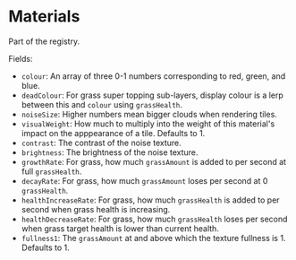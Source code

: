 # Materials

Part of the registry.

Fields:
- `colour`: An array of three 0-1 numbers corresponding to red, green, and blue.
- `deadColour`: For grass super topping sub-layers, display colour is a lerp between this and `colour` using `grassHealth`.
- `noiseSize`: Higher numbers mean bigger clouds when rendering tiles.
- `visualWeight`: How much to multiply into the weight of this material's impact on the apppearance of a tile. Defaults to 1.
- `contrast`: The contrast of the noise texture.
- `brightness`: The brightness of the noise texture.
- `growthRate`: For grass, how much `grassAmount` is added to per second at full `grassHealth`.
- `decayRate`: For grass, how much `grassAmount` loses per second at 0 `grassHealth`.
- `healthIncreaseRate`: For grass, how much `grassHealth` is added to per second when grass health is increasing.
- `healthDecreaseRate`: For grass, how much `grassHealth` loses per second when grass target health is lower than current health.
- `fullness1`: The `grassAmount` at and above which the texture fullness is 1. Defaults to 1.
